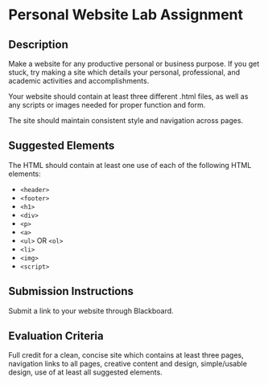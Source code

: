 # Personal Website Lab Assignment

## Description

Make a website for any productive personal or business purpose. If you get stuck, try making a site which details your personal, professional, and academic activities and accomplishments.

Your website should contain at least three different .html files,
 as well as any scripts or images needed for proper function and form.

The site should maintain consistent style and navigation across pages.

## Suggested Elements

The HTML should contain at least one use of each of the following HTML elements:

 + `<header>`
 + `<footer>`
 + `<h1>`
 + `<div>`
 + `<p>`
 + `<a>`
 + `<ul>` OR `<ol>`
 + `<li>`
 + `<img>`
 + `<script>`

## Submission Instructions

Submit a link to your website through Blackboard.

## Evaluation Criteria

Full credit for a clean, concise site which contains at least three pages, navigation links to all pages, creative content and design, simple/usable design, use of at least all suggested elements.
